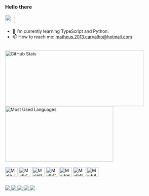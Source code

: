 <h3>Hello there</h3>
<img width="30" height="30" src="https://cdn-icons-png.flaticon.com/128/5177/5177581.png">

- 🌱 I’m currently learning TypeScript and Python.
- 📫 How to reach me: matheus.2013.carvalho@hotmail.com

##
<div>
  <a href="https://github.com/matheusbcm">
    <img height="180em" width="450em" src="https://github-readme-stats.vercel.app/api?username=matheusbcm&show_icons=true&theme=transparent" alt="GitHub Stats">
    <img height="180em" width="350em" src="https://github-readme-stats.vercel.app/api/top-langs/?username=matheusbcm&hide_progress=true&layout=compact&langs_count=8" alt="Most Used Languages">
  </a>
</div>

<div style="display: inline_block"><br>
  <img align="center" alt="MathJS" height="30" width="40" src="https://cdn.jsdelivr.net/gh/devicons/devicon/icons/javascript/javascript-original.svg">
  <img align="center" alt="MathTS" height="30" width="40" src="https://cdn.jsdelivr.net/gh/devicons/devicon/icons/typescript/typescript-original.svg">
  <img align="center" alt="MathPython" height="30" width="40" src="https://cdn.jsdelivr.net/gh/devicons/devicon/icons/python/python-original.svg">
  <img align="center" alt="MathCSS" height="30" width="40" src="https://cdn.jsdelivr.net/gh/devicons/devicon/icons/css3/css3-plain.svg">
  <img align="center" alt="MathHTML" height="30" width="40" src="https://cdn.jsdelivr.net/gh/devicons/devicon/icons/html5/html5-plain.svg">
  <img align="center" alt="MathReact" height="30" width="40" src="https://cdn.jsdelivr.net/gh/devicons/devicon/icons/react/react-original.svg">
  <img align="center" alt="MathBootstrap" height="30" width="40" src="https://cdn.jsdelivr.net/gh/devicons/devicon/icons/bootstrap/bootstrap-original.svg">
</div>

##
<div>
  <a href="mailto:matheus.2013.carvalho@hotmail.com">
    <img src="https://img.shields.io/badge/Microsoft_Outlook-0078D4?style=for-the-badge&logo=microsoft-outlook&logoColor=white">
  </a>
  <a href="https://linkedin.com/in/seu-linkedin">
    <img src="https://img.shields.io/badge/LinkedIn-0077B5?style=for-the-badge&logo=linkedin&logoColor=white">
  </a>
  <a href="https://seuwebsite.com">
    <img src="https://img.shields.io/badge/Website-000000?style=for-the-badge&logo=About.me&logoColor=white">
  </a>
  <a href="https://instagram.com/seu-instagram">
    <img src="https://img.shields.io/badge/Instagram-E4405F?style=for-the-badge&logo=instagram&logoColor=white">
  </a>
  <a href="https://wa.me/seu-numero">
    <img src="https://img.shields.io/badge/WhatsApp-25D366?style=for-the-badge&logo=whatsapp&logoColor=white">
  </a>
</div>
